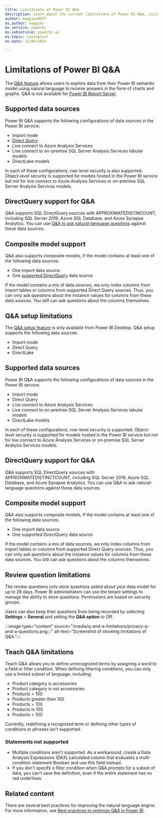 ```yaml
---
title: Limitations of Power BI Q&A
description: Learn about the current limitations of Power BI Q&A, including the supported data sources, review question limitations, and teach Q&A limitations.
author: maggiesMSFT
ms.author: maggies
ms.service: powerbi
ms.subservice: powerbi-ai
ms.topic: conceptual
ms.date: 11/06/2024

---
```

# Limitations of Power BI Q&A

The [Q&A feature](../consumer/end-user-q-and-a.md) allows users to explore data from their Power BI semantic model using natural language to receive answers in the form of charts and graphs. Q&A is not available for [Power BI Report Server](../report-server/install-powerbi-desktop.md).  

## Supported data sources

Power BI Q&A supports the following configurations of data sources in the Power BI service:

- Import mode
- [Direct Query](#teach-qa-limitations) 
- Live connect to Azure Analysis Services
- Live connect to on-premise SQL Server Analysis Services tabular models
- DirectLake models

In each of these configurations, row-level security is also supported. Object-level security is supported for models hosted in the Power BI service but not for live connect to Azure Analysis Services or on-premise SQL Server Analysis Services models.

## DirectQuery support for Q&A

Q&A supports SQL DirectQuery sources with APPROXIMATEDISTINCOUNT, including SQL Server 2019, Azure SQL Database, and Azure Synapse Analytics. You can use [Q&A to ask natural-language questions](../connect-data/desktop-directquery-about.md) against these data sources. 

## Composite model support

Q&A also supports composite models, if the model contains at least one of the following data sources:

- One import data source.
- One [supported DirectQuery](#teach-qa-limitations) data source.

If the model contains a mix of data sources, we only index columns from import tables or columns from supported Direct Query sources. Thus, you can only ask questions about the instance values for columns from these data sources. You still can ask questions about the columns themselves. 

## Q&A setup limitations 

The [Q&A setup feature](q-and-a-tooling-teach-q-and-a.md) is only available from Power BI Desktop. Q&A setup supports the following data sources: 

- Import mode  
- Direct Query   
- DirectLake

## Supported data sources 

Power BI Q&A supports the following configurations of data sources in the Power BI service:

- Import mode  
- Direct Query   
- Live connect to Azure Analysis Services
- Live connect to on-premise SQL Server Analysis Services tabular models
- DirectLake models 

In each of these configurations, row-level security is supported. Object-level security is supported for models hosted in the Power BI service but not for live connect to Azure Analysis Services or on-premise SQL Server Analysis Services models. 

## DirectQuery support for Q&A  

Q&A supports SQL DirectQuery sources with APPROXIMATEDISTINCTCOUNT, including SQL Server 2019, Azure SQL Database, and Azure Synapse Analytics. You can use Q&A to ask natural-language questions against these data sources.  

## Composite model support 

Q&A also supports composite models, if the model contains at least one of the following data sources: 

- One import data source 
- One supported DirectQuery data source 

If the model contains a mix of data sources, we only index columns from import tables or columns from supported Direct Query sources. Thus, you can only ask questions about the instance values for columns from these data sources. You still can ask questions about the columns themselves.

## Review question limitations

The review questions only store questions asked about your data model for up to 28 days. Power BI administrators can use the tenant settings to manage the ability to store questions. Permissions are based on security groups. 

Users can also keep their questions from being recorded by selecting **Settings** > **General** and setting the **Q&A option** to Off.

:::image type="content" source="/media/q-and-a-limitations/privacy-q-and-a-questions.png:::" alt-text="Screenshot of showing limitations of Q&A.":::

## Teach Q&A limitations

Teach Q&A allows you to define unrecognized terms by assigning a word to a field or filter condition. When defining filtering conditions, you can only use a limited subset of language, including: 

- Product category is accessories
- Product category is not accessories
- Products > 100
- Products greater than 100
- Products = 100
- Products is 100
- Products < 100

Currently, redefining a recognized term or defining other types of conditions or phrases isn't supported. 

### Statements not supported

- Multiple conditions aren't supported. As a workaround, create a Data Analysis Expressions (DAX) calculated column that evaluates a multi-condition statement Boolean and use this field instead.
- If you don't specify a filter condition when Q&A prompts for a subset of data, you can't save the definition, even if the entire statement has no red underlines.

## Related content

There are several best practices for improving the natural language engine. For more information, see [Best practices to optimize Q&A in Power BI](q-and-a-best-practices.md).
